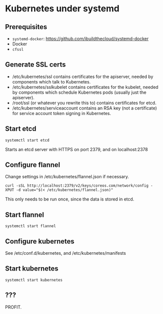 Kubernetes under systemd
========================

Prerequisites
-------------

- `systemd-docker`: https://github.com/ibuildthecloud/systemd-docker
- Docker
- `cfssl`

Generate SSL certs
------------------

- /etc/kubernetes/ssl contains certificates for the apiserver, needed by components
  which talk to Kubernetes.
- /etc/kubernetes/sslkubelet contains certificates for the kubelet, needed by
  components which schedule Kubernetes pods (usually just the apiserver).
- /root/ssl (or whatever you rewrite this to) contains certificates for etcd.
- /etc/kubernetes/serviceaccount contains an RSA key (not a certificate) for
  service account token signing in Kubernetes.

Start etcd
----------

`systemctl start etcd`

Starts an etcd server with HTTPS on port 2379, and on localhost:2378

Configure flannel
-----------------

Change settings in /etc/kubernetes/flannel.json if necessary.

`curl -sSL http://localhost:2379/v2/keys/coreos.com/network/config -XPUT -d value="$(< /etc/kubernetes/flannel.json)"`

This only needs to be run once, since the data is stored in etcd.

Start flannel
-------------

`systemctl start flannel`

Configure kubernetes
--------------------

See /etc/conf.d/kubernetes, and /etc/kubernetes/manifests

Start kubernetes
----------------

`systemctl start kubernetes`

???
---

PROFIT.
